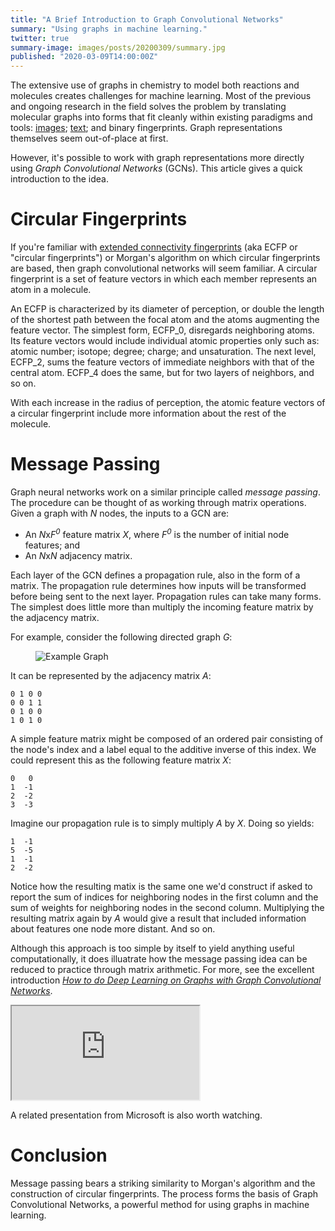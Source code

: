 ```yaml
---
title: "A Brief Introduction to Graph Convolutional Networks"
summary: "Using graphs in machine learning."
twitter: true
summary-image: images/posts/20200309/summary.jpg
published: "2020-03-09T14:00:00Z"
---
```


The extensive use of graphs in chemistry to model both reactions and molecules creates challenges for machine learning. Most of the previous and ongoing research in the field solves the problem by translating molecular graphs into forms that fit cleanly within existing paradigms and tools: [images](/articles/2019/02/04/chemception-deep-learning-from-2d-chemical-structure-images/); [text](/articles/2019/03/19/chemical-line-notations-for-deep-learning-deepsmiles-and-beyond/); and binary fingerprints. Graph representations themselves seem out-of-place at first.

However, it's possible to work with graph representations more directly using *Graph Convolutional Networks* (GCNs). This article gives a quick introduction to the idea.

# Circular Fingerprints

If you're familiar with [extended connectivity fingerprints](/articles/2019/01/11/extended-connectivity-fingerprints/) (aka ECFP or "circular fingerprints") or Morgan's algorithm on which circular fingerprints are based, then graph convolutional networks will seem familiar. A circular fingerprint is a set of feature vectors in which each member represents an atom in a molecule.

An ECFP is characterized by its diameter of perception, or double the length of the shortest path between the focal atom and the atoms augmenting the feature vector. The simplest form, ECFP\_0, disregards neighboring atoms. Its feature vectors would include individual atomic properties only such as: atomic number; isotope; degree; charge; and unsaturation. The next level, ECFP\_2, sums the feature vectors of immediate neighbors with that of the central atom. ECFP\_4 does the same, but for two layers of neighbors, and so on.

With each increase in the radius of perception, the atomic feature vectors of a circular fingerprint include more information about the rest of the molecule.

# Message Passing

Graph neural networks work on a similar principle called *message passing*. The procedure can be thought of as working through matrix operations. Given a graph with *N* nodes, the inputs to a GCN are:

- An *N*x<em>F<sup>0</em> feature matrix *X*, where <em>F<sup>0</em> is the number of initial node features; and
- An *N*x*N* adjacency matrix.

Each layer of the GCN defines a propagation rule, also in the form of a matrix. The propagation rule determines how inputs will be transformed before being sent to the next layer. Propagation rules can take many forms. The simplest does little more than multiply the incoming feature matrix by the adjacency matrix.

For example, consider the following directed graph *G*:

<figure>
  <img alt="Example Graph" src="/images/posts/20200309/graph.png">
</figure>

It can be represented by the adjacency matrix *A*:

```console
0 1 0 0
0 0 1 1
0 1 0 0
1 0 1 0
```

A simple feature matrix might be composed of an ordered pair consisting of the node's index and a label equal to the additive inverse of this index. We could represent this as the following feature matrix *X*:

```console
0   0
1  -1
2  -2
3  -3
```

Imagine our propagation rule is to simply multiply *A* by *X*. Doing so yields:

```console
1  -1
5  -5
1  -1
2  -2
```

Notice how the resulting matix is the same one we'd construct if asked to report the sum of indices for neighboring nodes in the first column and the sum of weights for neighboring nodes in the second column. Multiplying the resulting matrix again by *A* would give a result that included information about features one node more distant. And so on.

Although this approach is too simple by itself to yield anything useful computationally, it does illuatrate how the message passing idea can be reduced to practice through matrix arithmetic. For more, see the excellent introduction *[How to do Deep Learning on Graphs with Graph Convolutional Networks](https://towardsdatascience.com/how-to-do-deep-learning-on-graphs-with-graph-convolutional-networks-7d2250723780)*.


<div class="videowrapper">
  <iframe src="https://www.youtube.com/embed/cWIeTMklzNg" allowfullscreen></iframe>
</div>

A related presentation from Microsoft is also worth watching.

# Conclusion

Message passing bears a striking similarity to Morgan's algorithm and the construction of circular fingerprints. The process forms the basis of Graph Convolutional Networks, a powerful method for using graphs in machine learning.
